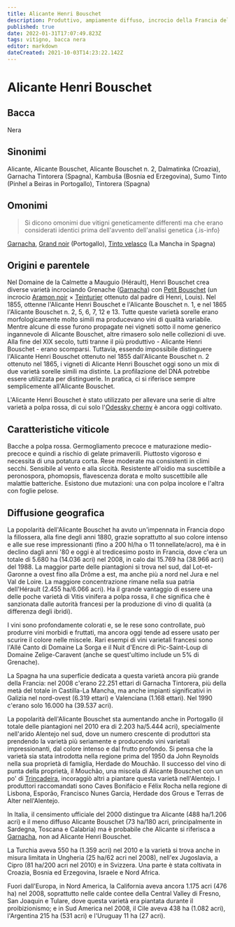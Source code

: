 ```yaml
---
title: Alicante Henri Bouschet
description: Produttivo, ampiamente diffuso, incrocio della Francia del sud in declino in Francia ma in crescita nel sud del Portogallo.
published: true
date: 2022-01-31T17:07:49.823Z
tags: vitigno, bacca nera
editor: markdown
dateCreated: 2021-10-03T14:23:22.142Z
---
```


# Alicante Henri Bouschet

## Bacca
Nera

## Sinonimi
Alicante, Alicante Bouschet, Alicante Bouschet n. 2, Dalmatinka (Croazia), Garnacha Tintorera (Spagna), Kambuša (Bosnia ed Erzegovina), Sumo Tinto (Pinhel a Beiras in Portogallo), Tintorera (Spagna)

## Omonimi
> Si dicono omonimi due vitigni geneticamente differenti ma che erano considerati identici prima dell'avvento dell'analisi genetica
{.is-info}

[Garnacha](/vitigni/Spagna/bacca-nera/garnacha), [Grand noir](/vitigni/Francia/bacca-nera/grand-noir) (Portogallo), [Tinto velasco](/vitigni/Spagna/bacca-nera/tinto-velasco)  (La Mancha in Spagna)

## Origini e parentele

Nel Domaine de la Calmette a Mauguio (Hérault), Henri Bouschet crea diverse varietà incrociando Grenache ([Garnacha](/vitigni/Spagna/bacca-nera/garnacha)) con [Petit Bouschet](/vitigni/Francia/bacca-nera/petit-bouschet) (un incrocio [Aramon noir](/vitigni/Francia/bacca-nera/aramon-noir) × [Teinturier](/vitigni/Francia/bacca-nera/teinturier) ottenuto dal padre di Henri, Louis). Nel 1855, ottenne l'Alicante Henri Bouschet e l'Alicante Bouschet n. 1, e nel 1865 l'Alicante Bouschet n. 2, 5, 6, 7, 12 e 13. Tutte queste varietà sorelle erano morfologicamente molto simili ma producevano vini di qualità variabile. Mentre alcune di esse furono propagate nei vigneti sotto il nome generico ingannevole di Alicante Bouschet, altre rimasero solo nelle collezioni di uve. Alla fine del XIX secolo, tutti tranne il più produttivo - Alicante Henri Bouschet - erano scomparsi. Tuttavia, essendo impossibile distinguere l'Alicante Henri Bouschet ottenuto nel 1855 dall'Alicante Bouschet n. 2 ottenuto nel 1865, i vigneti di Alicante Henri Bouschet oggi sono un mix di due varietà sorelle simili ma distinte. La profilazione del DNA potrebbe essere utilizzata per distinguerle. In pratica, ci si riferisce sempre semplicemente all'Alicante Bouschet.

L'Alicante Henri Bouschet è stato utilizzato per allevare una serie di altre varietà a polpa rossa, di cui solo l'[Odessky cherny](/vitigni/Francia/bacca-nera/odessky-cherny) è ancora oggi coltivato.

## Caratteristiche viticole

Bacche a polpa rossa. Germogliamento precoce e maturazione medio-precoce e quindi a rischio di gelate primaverili. Piuttosto vigoroso e necessita di una potatura corta. Rese moderate ma consistenti in climi secchi. Sensibile al vento e alla siccità. Resistente all'oidio ma suscettibile a peronospora, phomopsis, flavescenza dorata e molto suscettibile alle malattie batteriche. Esistono due mutazioni: una con polpa incolore e l'altra con foglie pelose.

## Diffusione geografica

La popolarità dell'Alicante Bouschet ha avuto un'impennata in Francia dopo la fillossera, alla fine degli anni 1880, grazie soprattutto al suo colore intenso e alle sue rese impressionanti (fino a 200 hl/ha o 11 tonnellate/acro), ma è in declino dagli anni '80 e oggi è al tredicesimo posto in Francia, dove c'era un totale di 5.680 ha (14.036 acri) nel 2008, in calo dai 15.769 ha (38.966 acri) del 1988. La maggior parte delle piantagioni si trova nel sud, dal Lot-et-Garonne a ovest fino alla Drôme a est, ma anche più a nord nel Jura e nel Val de Loire. La maggiore concentrazione rimane nella sua patria dell'Hérault (2.455 ha/6.066 acri). Ha il grande vantaggio di essere una delle poche varietà di Vitis vinifera a polpa rossa, il che significa che è sanzionata dalle autorità francesi per la produzione di vino di qualità (a differenza degli ibridi).

I vini sono profondamente colorati e, se le rese sono controllate, può produrre vini morbidi e fruttati, ma ancora oggi tende ad essere usato per scurire il colore nelle miscele. Rari esempi di vini varietali francesi sono l'Allé Canto di Domaine La Sorga e il Nuit d'Encre di Pic-Saint-Loup di Domaine Zelige-Caravent (anche se quest'ultimo include un 5% di Grenache).

La Spagna ha una superficie dedicata a questa varietà ancora più grande della Francia: nel 2008 c'erano 22.251 ettari di Garnacha Tintorera, più della metà del totale in Castilla-La Mancha, ma anche impianti significativi in Galizia nel nord-ovest (6.319 ettari) e Valenciana (1.168 ettari). Nel 1990 c'erano solo 16.000 ha (39.537 acri).

La popolarità dell'Alicante Bouschet sta aumentando anche in Portogallo (il totale delle piantagioni nel 2010 era di 2.203 ha/5.444 acri), specialmente nell'arido Alentejo nel sud, dove un numero crescente di produttori sta prendendo la varietà più seriamente e producendo vini varietali impressionanti, dal colore intenso e dal frutto profondo. Si pensa che la varietà sia stata introdotta nella regione prima del 1950 da John Reynolds nella sua proprietà di famiglia, Herdade do Mouchão. Il successo del vino di punta della proprietà, il Mouchão, una miscela di Alicante Bouschet con un po' di [Trincadeira](/vitigni/Spagna/bacca-nera/trincadeira), incoraggiò altri a piantare questa varietà nell'Alentejo. I produttori raccomandati sono Caves Bonifácio e Félix Rocha nella regione di Lisbona, Esporão, Francisco Nunes Garcia, Herdade dos Grous e Terras de Alter nell'Alentejo.

In Italia, il censimento ufficiale del 2000 distingue tra Alicante (488 ha/1.206 acri) e il meno diffuso Alicante Bouschet (73 ha/180 acri, principalmente in Sardegna, Toscana e Calabria) ma è probabile che Alicante si riferisca a [Garnacha](/vitigni/Spagna/bacca-nera/garnacha), non ad Alicante Henri Bouschet.

La Turchia aveva 550 ha (1.359 acri) nel 2010 e la varietà si trova anche in misura limitata in Ungheria (25 ha/62 acri nel 2008), nell'ex Jugoslavia, a Cipro (81 ha/200 acri nel 2010) e in Svizzera. Una parte è stata coltivata in Croazia, Bosnia ed Erzegovina, Israele e Nord Africa.

Fuori dall'Europa, in Nord America, la California aveva ancora 1.175 acri (476 ha) nel 2008, soprattutto nelle calde contee della Central Valley di Fresno, San Joaquin e Tulare, dove questa varietà era piantata durante il proibizionismo; e in Sud America nel 2008, il Cile aveva 438 ha (1.082 acri), l'Argentina 215 ha (531 acri) e l'Uruguay 11 ha (27 acri).
